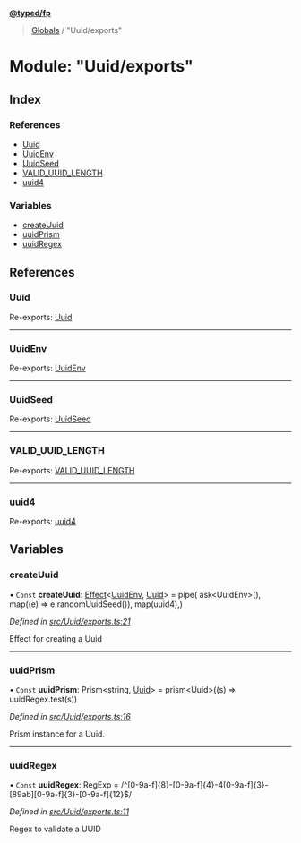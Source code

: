 **[@typed/fp](../README.md)**

> [Globals](../globals.md) / "Uuid/exports"

# Module: "Uuid/exports"

## Index

### References

* [Uuid](_uuid_exports_.md#uuid)
* [UuidEnv](_uuid_exports_.md#uuidenv)
* [UuidSeed](_uuid_exports_.md#uuidseed)
* [VALID\_UUID\_LENGTH](_uuid_exports_.md#valid_uuid_length)
* [uuid4](_uuid_exports_.md#uuid4)

### Variables

* [createUuid](_uuid_exports_.md#createuuid)
* [uuidPrism](_uuid_exports_.md#uuidprism)
* [uuidRegex](_uuid_exports_.md#uuidregex)

## References

### Uuid

Re-exports: [Uuid](_uuid_common_.uuid.md)

___

### UuidEnv

Re-exports: [UuidEnv](../interfaces/_uuid_common_.uuidenv.md)

___

### UuidSeed

Re-exports: [UuidSeed](_uuid_common_.md#uuidseed)

___

### VALID\_UUID\_LENGTH

Re-exports: [VALID\_UUID\_LENGTH](_uuid_common_.md#valid_uuid_length)

___

### uuid4

Re-exports: [uuid4](_uuid_uuid4_uuid4_.md#uuid4)

## Variables

### createUuid

• `Const` **createUuid**: [Effect](_effect_effect_.effect.md)\<[UuidEnv](../interfaces/_uuid_common_.uuidenv.md), [Uuid](_uuid_common_.uuid.md)> = pipe( ask\<UuidEnv>(), map((e) => e.randomUuidSeed()), map(uuid4),)

*Defined in [src/Uuid/exports.ts:21](https://github.com/TylorS/typed-fp/blob/f129829/src/Uuid/exports.ts#L21)*

Effect for creating a Uuid

___

### uuidPrism

• `Const` **uuidPrism**: Prism\<string, [Uuid](_uuid_common_.uuid.md)> = prism\<Uuid>((s) => uuidRegex.test(s))

*Defined in [src/Uuid/exports.ts:16](https://github.com/TylorS/typed-fp/blob/f129829/src/Uuid/exports.ts#L16)*

Prism instance for a Uuid.

___

### uuidRegex

• `Const` **uuidRegex**: RegExp = /^[0-9a-f]{8}-[0-9a-f]{4}-4[0-9a-f]{3}-[89ab][0-9a-f]{3}-[0-9a-f]{12}$/

*Defined in [src/Uuid/exports.ts:11](https://github.com/TylorS/typed-fp/blob/f129829/src/Uuid/exports.ts#L11)*

Regex to validate a UUID
